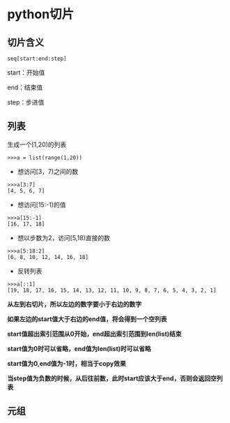 # python切片
## 切片含义
```
seq[start:end:step]
```
start：开始值

end：结束值

step：步进值
## 列表
生成一个[1,20)的列表
```
>>>a = list(range(1,20))
```
+ 想访问[3，7)之间的数

```
>>>a[3:7]
[4, 5, 6, 7]
```

+ 想访问[15:-1)的值

```
>>>a[15:-1]
[16, 17, 18]
```

+ 想以步数为2，访问[5,18)直接的数

```
>>>a[5:18:2]
[6, 8, 10, 12, 14, 16, 18]
```
+ 反转列表

```
>>>a[::1]
[19, 18, 17, 16, 15, 14, 13, 12, 11, 10, 9, 8, 7, 6, 5, 4, 3, 2, 1]
```

**从左到右切片，所以左边的数字要小于右边的数字**

**如果左边的start值大于右边的end值，将会得到一个空列表**

**start值超出索引范围从0开始，end超出索引范围到len(list)结束**

**start值为0时可以省略，end值为len(list)时可以省略**

**start值为0,end值为-1时，相当于copy效果**

**当step值为负数的时候，从后往前数，此时start应该大于end，否则会返回空列表**

## 元组
